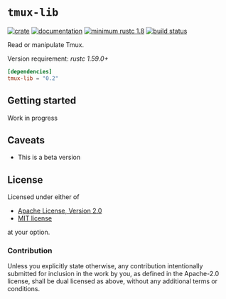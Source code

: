 # `tmux-lib`

[![crate](https://img.shields.io/crates/v/tmux-lib.svg)](https://crates.io/crates/tmux-lib)
[![documentation](https://docs.rs/tmux-lib/badge.svg)](https://docs.rs/tmux-lib)
[![minimum rustc 1.8](https://img.shields.io/badge/rustc-1.50+-red.svg)](https://rust-lang.github.io/rfcs/2495-min-rust-version.html)
[![build status](https://github.com/graelo/tmux-backup/workflows/main/badge.svg)](https://github.com/graelo/tmux-backup/actions)

<!-- cargo-sync-readme start -->

Read or manipulate Tmux.

Version requirement: _rustc 1.59.0+_

```toml
[dependencies]
tmux-lib = "0.2"
```

## Getting started

Work in progress

## Caveats

- This is a beta version

## License

Licensed under either of

- [Apache License, Version 2.0](http://www.apache.org/licenses/LICENSE-2.0)
- [MIT license](http://opensource.org/licenses/MIT)

at your option.

### Contribution

Unless you explicitly state otherwise, any contribution intentionally submitted
for inclusion in the work by you, as defined in the Apache-2.0 license, shall
be dual licensed as above, without any additional terms or conditions.

<!-- cargo-sync-readme end -->

